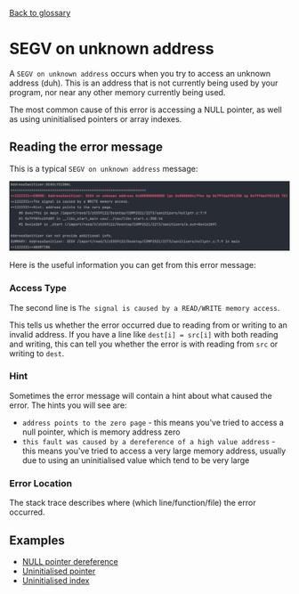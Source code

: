 [Back to glossary](..)

# SEGV on unknown address

A `SEGV on unknown address` occurs when you try to access an unknown address (duh). This is an address that is not currently being used by your program, nor near any other memory currently being used.

The most common cause of this error is accessing a NULL pointer, as well as using uninitialised pointers or array indexes.

## Reading the error message

This is a typical `SEGV on unknown address` message:

![img.png](error.png)

Here is the useful information you can get from this error message:

### Access Type
The second line is `The signal is caused by a READ/WRITE memory access`.

This tells us whether the error occurred due to reading from or writing to an invalid address. If you have a line like `dest[i] = src[i]` with both reading and writing, this can tell you whether the error is with reading from `src` or writing to `dest`.

### Hint
Sometimes the error message will contain a hint about what caused the error. The hints you will see are:
- `address points to the zero page` - this means you've tried to access a null pointer, which is memory address zero
- `this fault was caused by a dereference of a high value address` - this means you've tried to access a very large memory address, usually due to using an uninitialised value which tend to be very large

### Error Location
The stack trace describes where (which line/function/file) the error occurred.

## Examples

- [NULL pointer dereference](nullptr)
- [Uninitialised pointer](uninitialised-ptr)
- [Uninitialised index](uninitialised-idx)

